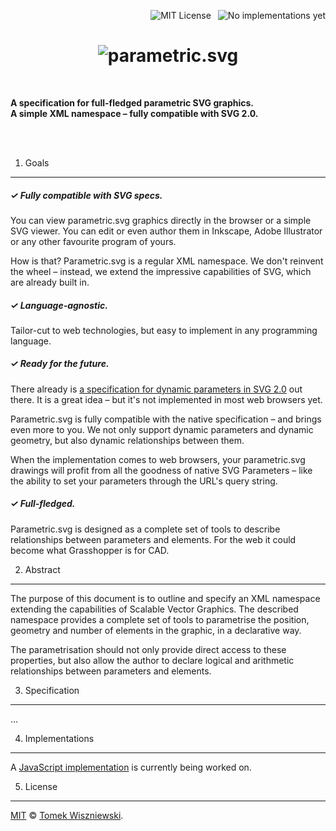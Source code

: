 <p align="right">
 <img alt="MIT License" src="https://img.shields.io/badge/license-MIT-92a913.svg?style=flat-square">
 <img alt="No implementations yet" src="https://img.shields.io/badge/implementations-0-92a913.svg?style=flat-square">
</p>

<h1 align="center">
  <img alt="parametric.svg" src="https://raw.githubusercontent.com/tomekwi/parametric.svg/master/assets/logo.png" />
</h1>

 

**A specification for full-fledged parametric SVG graphics.**  
**A simple XML namespace – fully compatible with SVG 2.0.**

   
 



1. Goals
--------


##### ✓ Fully compatible with SVG specs.

You can view parametric.svg graphics directly in the browser or a simple SVG viewer. You can edit or even author them in Inkscape, Adobe Illustrator or any other favourite program of yours.

How is that? Parametric.svg is a regular XML namespace. We don't reinvent the wheel – instead, we extend the impressive capabilities of SVG, which are already built in.


##### ✓ Language-agnostic.

Tailor-cut to web technologies, but easy to implement in any programming language.


##### ✓ Ready for the future.

There already is [a specification for dynamic parameters in SVG 2.0][svg-params] out there. It is a great idea – but it's not implemented in most web browsers yet.

Parametric.svg is fully compatible with the native specification – and brings even more to you. We not only support dynamic parameters and dynamic geometry, but also dynamic relationships between them.

When the implementation comes to web browsers, your parametric.svg drawings will profit from all the goodness of native SVG Parameters – like the ability to set your parameters through the URL's query string.

[svg-params]: http://www.w3.org/TR/SVGParamPrimer/ "SVG Parameters 1.0"


##### ✓ Full-fledged.

Parametric.svg is designed as a complete set of tools to describe relationships between parameters and elements. For the web it could become what Grasshopper is for CAD.




2. Abstract
-----------

The purpose of this document is to outline and specify an XML namespace extending the capabilities of Scalable Vector Graphics. The described namespace provides a complete set of tools to parametrise the position, geometry and number of elements in the graphic, in a declarative way.

The parametrisation should not only provide direct access to these properties, but also allow the author to declare logical and arithmetic relationships between parameters and elements.




3. Specification
----------------

…




4. Implementations
------------------

A [JavaScript implementation][on-npm] is currently being worked on.

[on-npm]: https://www.npmjs.com/package/parametric.svg




5. License
----------

[MIT][license] © [Tomek Wiszniewski][].

[license]: ./License.md
[Tomek Wiszniewski]: https://github.com/tomekwi
